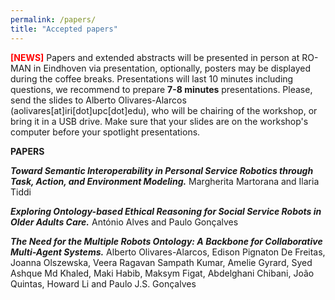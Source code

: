 ```yaml
---
permalink: /papers/
title: "Accepted papers"
---
```




<span style="color:red;"> **[NEWS]** </span>
Papers and extended abstracts will be presented in person at RO-MAN in Eindhoven via presentation, optionally, posters may be displayed during the coffee breaks. Presentations will last 10 minutes including questions, we recommend to prepare **7-8 minutes** presentations. Please, send the slides to Alberto Olivares-Alarcos (aolivares[at]iri[dot]upc[dot]edu), who will be chairing of the workshop, or bring it in a USB drive. Make sure that your slides are on the workshop's computer before your spotlight presentations.  

<!-- 
<span style="color:red;"> **[NEWS]** </span>
Authors will have the opportunity to resubmit their works once the workshop has finished, so that the final version to be included in the proceedings can benefit from the workshop's discussion. 
-->


**PAPERS**

_**Toward Semantic Interoperability in Personal Service Robotics through Task, Action, and Environment Modeling.**_ Margherita Martorana and Ilaria Tiddi

_**Exploring Ontology-based Ethical Reasoning for Social Service Robots in Older Adults Care.**_ António Alves and Paulo Gonçalves

_**The Need for the Multiple Robots Ontology: A Backbone for Collaborative Multi-Agent Systems.**_ Alberto Olivares-Alarcos, Edison Pignaton De Freitas, Joanna Olszewska, Veera Ragavan Sampath Kumar, Amelie Gyrard, Syed Ashque Md Khaled, Maki Habib, Maksym Figat, Abdelghani Chibani, João Quintas, Howard Li and Paulo J.S. Gonçalves








<!--- 
<a href="./../documents/WOSRA_2023_paper_1.pdf" download>(download)</a>
	




**Final submission instructions**

Accepted contributions shall be modified following the comments provided by the reviewers (if any) and re-submitted through the EasyChair conference system on this [submission link](https://easychair.org/conferences/?conf=wosra2023) no later than **May 16**. You are also asked to send 

Each accepted article shall be presented in person by one of the authors during the workshop. Authors will have 10 minutes (including presentation and Q&A), so we suggest you to prepare a presentation of 7-8 minutes. It is recommended to use the official presentation template from ICRA 2023 that can be found [here](https://www.icra2023.org/programme/logos-templates). No later than **May 16**, authors shall send us (by email) the slides that will be used during the in person presentation. The preferred format is **PDF**, but we can also accept **.pptx files**. 

Note that our intention is to upload all the accepted articles and slides to our website, in order to improve the visibility their visibility. Please, if you do not want us to upload a copy of your documents, let us know. In any case, we encourage you to consider the reviewers suggestions and re-submit the article and send us the slides. 

**Registration**

Following the official requirements from the conference's organization, all accepted articles shall be presented in person. You will find information about the registration for the workshops at the official website of the conference [ICRA 2023](https://www.icra2023.org/registration).

Please, if none of the authors can register/attend the workshop in person, contact us as soon as possible.


**Additional information**

The workshop will take place at the ICC Capital Suite 16, ExCeL London. You can find attached a floor plan to find the exact room.

The tentative agenda of the workshop is now available on the workshop's website. Stay tuned to see the final agenda, which will be available before the workshop takes place.

 --->
